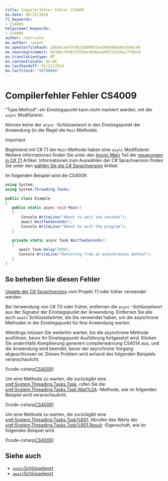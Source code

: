 ```yaml
---
title: Compilerfehler Fehler CS4009
ms.date: 08/25/2018
f1_keywords:
- CS4009
helpviewer_keywords:
- CS4009
author: rpetrusha
ms.author: ronpet
ms.openlocfilehash: 28babced7d74b51080855be309289ba8dc6e0c99
ms.sourcegitcommit: 6b308cf6d627d78ee36dbbae8972a310ac7fd6c8
ms.translationtype: MT
ms.contentlocale: de-DE
ms.lasthandoff: 01/23/2019
ms.locfileid: "56798606"
---
```

# <a name="compiler-error-cs4009"></a>Compilerfehler Fehler CS4009

"Type.Method": ein Einstiegspunkt kann nicht markiert werden, mit der `async` Modifizierer.

Können keine der `async` -Schlüsselwort in den Einstiegspunkt der Anwendung (in der Regel die `Main` Methode).  

> [!IMPORTANT]
> Beginnend mit C# 7.1 der `Main` Methode haben eine `async` Modifizierer. Weitere Informationen finden Sie unter den [Async Main](../whats-new/csharp-7-1.md#async-main) Teil der [neuerungen in C# 7.1](../whats-new/csharp-7-1.md) Artikel. Informationen zum Auswählen der C# Sprachversion finden Sie unter den [wählen Sie die C# Sprachversion](../language-reference/configure-language-version.md) Artikel.

Im folgenden Beispiel wird die CS4009:

```csharp
using System;
using System.Threading.Tasks;

public class Example
{
   public static async void Main()
   {
       Console.WriteLine("About to wait two seconds");
       await WaitTwoSeconds();
       Console.WriteLine("About to exit the program");
   }

   private static async Task WaitTwoSeconds()
   {
      await Task.Delay(2000);
      Console.WriteLine("Returning from an asynchronous method");
   } 
}
```

## <a name="to-correct-this-error"></a>So beheben Sie diesen Fehler

[Update der C# Sprachversion](../language-reference/configure-language-version.md) vom Projekt 7.1 oder höher verwendet werden.

Bei Verwendung von C# 7.0 oder früher, entfernen die `async` -Schlüsselwort aus der Signatur der Einstiegspunkt der Anwendung.  Entfernen Sie alle auch `await` Schlüsselwörter, die Sie verwendet haben, um die asynchrone Methoden in der Einstiegspunkt für Ihre Anwendung warten. 

Allerdings müssen Sie weiterhin warten, bis die asynchrone Methode ausführen, bevor Ihr Einstiegspunkt Ausführung fortgesetzt wird. Klicken Sie andernfalls Kompilierung generiert compilerwarnung CS4014 aus, und die Anwendung wird beendet, bevor der asynchrone Vorgang abgeschlossen ist. Dieses Problem wird anhand des folgenden Beispiels veranschaulicht.

[!code-csharp[CS4009](../../../samples/snippets/csharp/misc/cs4009-1.cs)]

Um eine Methode zu warten, die zurückgibt eine <xref:System.Threading.Tasks.Task>, rufen Sie die <xref:System.Threading.Tasks.Task.Wait%2A> -Methode, wie im folgenden Beispiel wird veranschaulicht.

[!code-csharp[CS4009](../../../samples/snippets/csharp/misc/cs4009-2.cs)]

Um eine Methode zu warten, die zurückgibt eine <xref:System.Threading.Tasks.Task%601>, Abrufen des Werts der <xref:System.Threading.Tasks.Task%601.Result> -Eigenschaft, wie im folgenden Beispiel wird.

[!code-csharp[CS4009](../../../samples/snippets/csharp/misc/cs4009-3.cs)]

## <a name="see-also"></a>Siehe auch

- [`async`Schlüsselwort](../language-reference/keywords/async.md)
- [`await`Schlüsselwort](../language-reference/keywords/await.md)
